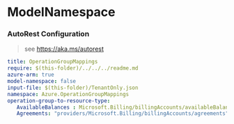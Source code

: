 # ModelNamespace
### AutoRest Configuration
> see https://aka.ms/autorest

``` yaml
title: OperationGroupMappings
require: $(this-folder)/../../../readme.md
azure-arm: true
model-namespace: false
input-file: $(this-folder)/TenantOnly.json
namespace: Azure.OperationGroupMappings
operation-group-to-resource-type:
   AvailableBalances : Microsoft.Billing/billingAccounts/availableBalance
   Agreements: "providers/Microsoft.Billing/billingAccounts/agreements"

```
